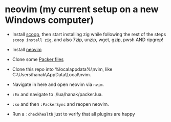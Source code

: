 # neovim (my current setup on a new Windows computer)
- Install [scoop](https://scoop.sh/), then start installing zig while following the rest of the steps ```scoop install zig```, and also 7zip, unzip, wget, gzip, pwsh AND ripgrep!
- Install [neovim](https://github.com/neovim/neovim/wiki/Installing-Neovim#install-from-download)
- Clone some [Packer files](https://github.com/wbthomason/packer.nvim#quickstart)

- Clone this repo into %localappdata%\nvim, like C:\Users\hanak\AppData\Local\nvim.
- Navigate in here and open neovim via ```nvim```.
- ```:Ex``` and navigate to ./lua/hanak/packer.lua.
- ```:so``` and then ```:PackerSync``` and reopen neovim.
- Run a ```:checkhealth``` just to verify that all plugins are happy
